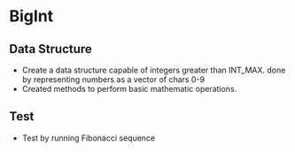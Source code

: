 # BigInt

## Data Structure
  - Create a data structure capable of integers greater than INT_MAX. done by representing numbers as a vector of chars 0-9
  - Created methods to perform basic mathematic operations.
  
## Test
  - Test by running Fibonacci sequence

